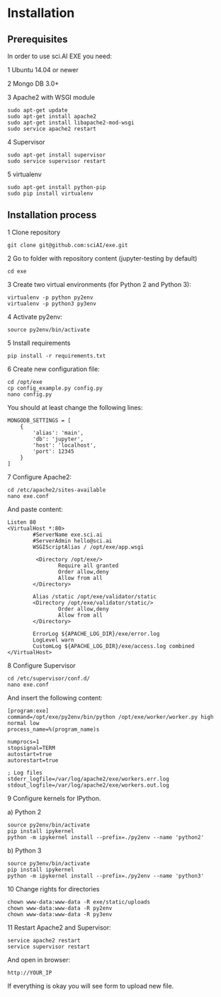 # Installation

## Prerequisites

In order to use sci.AI EXE you need:

1 Ubuntu 14.04 or newer

2 Mongo DB 3.0+

3 Apache2 with WSGI module

```
sudo apt-get update
sudo apt-get install apache2
sudo apt-get install libapache2-mod-wsgi
sudo service apache2 restart
```

4 Supervisor

```
sudo apt-get install supervisor
sudo service supervisor restart
```

5 virtualenv

```
sudo apt-get install python-pip
sudo pip install virtualenv
```

## Installation process

1 Clone repository

```
git clone git@github.com:sciAI/exe.git
```

2 Go to folder with repository content (jupyter-testing by default)

```
cd exe
```

3 Create two virtual environments (for Python 2 and Python 3):

```
virtualenv -p python py2env
virtualenv -p python3 py3env
```

4 Activate py2env:

```
source py2env/bin/activate
```

5 Install requirements

```
pip install -r requirements.txt
```

6 Create new configuration file:

```
cd /opt/exe
cp config_example.py config.py
nano config.py
```

You should at least change the following lines:

```
MONGODB_SETTINGS = [
    {
        'alias': 'main',
        'db': 'jupyter',
        'host': 'localhost',
        'port': 12345
    }
]
```

7 Configure Apache2:

```
cd /etc/apache2/sites-available
nano exe.conf
```

And paste content:

```
Listen 80
<VirtualHost *:80>
        #ServerName exe.sci.ai
        #ServerAdmin hello@sci.ai
        WSGIScriptAlias / /opt/exe/app.wsgi

         <Directory /opt/exe/>
                Require all granted
                Order allow,deny
                Allow from all
        </Directory>

        Alias /static /opt/exe/validator/static
        <Directory /opt/exe/validator/static/>
                Order allow,deny
                Allow from all
        </Directory>

        ErrorLog ${APACHE_LOG_DIR}/exe/error.log
        LogLevel warn
        CustomLog ${APACHE_LOG_DIR}/exe/access.log combined
</VirtualHost>
```

8 Configure Supervisor

```
cd /etc/supervisor/conf.d/
nano exe.conf
```

And insert the following content:

```
[program:exe]
command=/opt/exe/py2env/bin/python /opt/exe/worker/worker.py high normal low
process_name=%(program_name)s

numprocs=1
stopsignal=TERM
autostart=true
autorestart=true

; Log files
stderr_logfile=/var/log/apache2/exe/workers.err.log
stdout_logfile=/var/log/apache2/exe/workers.out.log
```

9 Configure kernels for IPython.

a) Python 2

```
source py2env/bin/activate
pip install ipykernel
python -m ipykernel install --prefix=./py2env --name 'python2'
```

b) Python 3

```
source py3env/bin/activate
pip install ipykernel
python -m ipykernel install --prefix=./py2env --name 'python3'
```

10 Change rights for directories 

```
chown www-data:www-data -R exe/static/uploads
chown www-data:www-data -R py2env
chown www-data:www-data -R py3env
```

11 Restart Apache2 and Supervisor:

```
service apache2 restart
service supervisor restart
```

And open in browser:

```
http://YOUR_IP
```

If everything is okay you will see form to upload new file.